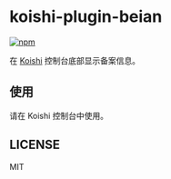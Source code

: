 # koishi-plugin-beian

[![npm](https://img.shields.io/npm/v/koishi-plugin-beian?style=flat-square)](https://www.npmjs.com/package/koishi-plugin-beian)

在 [Koishi](https://koishi.js.org/) 控制台底部显示备案信息。

## 使用

请在 Koishi 控制台中使用。

## LICENSE

MIT
